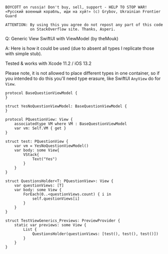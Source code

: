 ```
BOYCOTT on russia! Don't buy, sell, support - HELP TO STOP WAR!
«Русский военный корабль, иди на хуй!» (c) Grybov, Ukrainian Frontier Guard

ATTENTION: By using this you agree do not repost any part of this code
           on StackOverflow site. Thanks, Asperi.
```

Q: Generic View SwiftUI with ViewModel (by theMouk)

A: Here is how it could be used (due to absent all types I replicate those with simple stub). 

Tested & works with Xcode 11.2 / iOS 13.2

Please note, it is not allowed to place different types in one container, so if you intended to do this you'll need type erasure, like SwiftUI `AnyView` do for `View`.

    protocol BaseQuestionViewModel {
    }
    
    struct YesNoQuestionViewModel: BaseQuestionViewModel {
    }
    
    protocol PQuestionView: View {
        associatedtype VM where VM : BaseQuestionViewModel
        var vm: Self.VM { get }
    }
    
    struct test: PQuestionView {
        var vm = YesNoQuestionViewModel()
        var body: some View{
            VStack{
                Text("Yes")
            }
        }
    }
    
    struct QuestionsHolder<T: PQuestionView>: View {
        var questionViews: [T]
        var body: some View {
            ForEach(0..<questionViews.count) { i in
                self.questionViews[i]
            }
        }
    }
    
    struct TestViewGenerics_Previews: PreviewProvider {
        static var previews: some View {
            List {
                QuestionsHolder(questionViews: [test(), test(), test()])
            }
        }
    }

